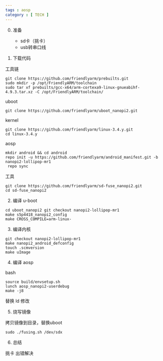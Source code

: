 ```yaml
---
tags : aosp 
category : [ TECH ]
---
```



0. 准备

    - sd卡（挑卡）
    - usb转串口线
    
1. 下载代码

工具链

```
git clone https://github.com/friendlyarm/prebuilts.git 
sudo mkdir -p /opt/FriendlyARM/toolchain 
sudo tar xf prebuilts/gcc-x64/arm-cortexa9-linux-gnueabihf-4.9.3.tar.xz -C /opt/FriendlyARM/toolchain/
```

uboot

```
git clone https://github.com/friendlyarm/uboot_nanopi2.git 

```

kernel

```
git clone https://github.com/friendlyarm/linux-3.4.y.git 
cd linux-3.4.y 
```

aosp

```
mkdir android && cd android 
repo init -u https://github.com/friendlyarm/android_manifest.git -b nanopi2-lollipop-mr1
 repo sync
```

工具

```
git clone https://github.com/friendlyarm/sd-fuse_nanopi2.git 
cd sd-fuse_nanopi2
```

2. 编译 u-boot

```
cd uboot_nanopi2 git checkout nanopi2-lollipop-mr1 
make s5p4418_nanopi2_config 
make CROSS_COMPILE=arm-linux-
```

3. 编译内核

```
git checkout nanopi2-lollipop-mr1
make nanopi2_android_defconfig 
touch .scmversion 
make uImage
```

4. 编译 aosp

bash

```
source build/envsetup.sh 
lunch aosp_nanopi2-userdebug 
make -j8
```

替换 ld
修改

5. 烧写镜像

拷贝镜像到目录，替换uboot

```
sudo ./fusing.sh /dev/sdx
```

6. 总结

挑卡
出错解决
